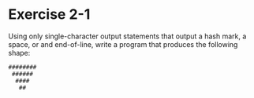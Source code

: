 # Exercise 2-1

Using only single-character output statements that output a hash mark, a space, or and end-of-line, write a program that produces the following shape:

```text
########
 ######
  ####
   ##
```
